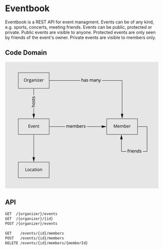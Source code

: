 # Eventbook

Eventbook is a REST API for event managment. Events can be of any kind, e.g. sports, concerts, meeting friends. Events can be public, protected or private. Public events are visible to anyone. Protected events are only seen by friends of the event's owner. Private events are visible to members only.

## Code Domain

<img src="images/core-domain.jpg" width="800" alt="core domain">

## API

```
GET  /{organizer}/events
GET  /{organizer}/{id}
POST /{organizer}/events

GET    /events/{id}/members
POST   /events/{id}/members
DELETE /events/{id}/members/{memberId}
```
